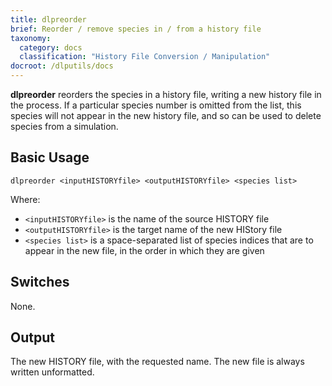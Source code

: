 ```yaml
---
title: dlpreorder
brief: Reorder / remove species in / from a history file
taxonomy:
  category: docs
  classification: "History File Conversion / Manipulation"
docroot: /dlputils/docs
---
```


**dlpreorder** reorders the species in a history file, writing a new history file in the process. If a particular species number is omitted from the list, this species will not appear in the new history file, and so can be used to delete species from a simulation.

## Basic Usage

```
dlpreorder <inputHISTORYfile> <outputHISTORYfile> <species list>
```

Where:
+ `<inputHISTORYfile>` is the name of the source HISTORY file
+ `<outputHISTORYfile>` is the target name of the new HIStory file
+ `<species list>` is a space-separated list of species indices that are to appear in the new file, in the order in which they are given

## Switches

None.

## Output

The new HISTORY file, with the requested name. The new file is always written unformatted.


